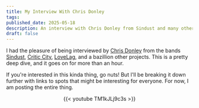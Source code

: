 ```yaml
---
title: My Interview With Chris Donley
tags: 
published_date: 2025-05-18
description: An interview with Chris Donley from Sindust and many other bands. We discuss The Village Buzz, the Ohio music scene in the 90s and so much more.
draft: false
---
```

I had the pleasure of being interviewed by [Chris Donley](https://chrisdonleymusic.bandcamp.com) from the bands [Sindust](https://open.spotify.com/artist/5M1QausJuI3uEIOeGiUvXZ), [Critic City](https://www.criticcity.com), [LoveLag](https://www.lovelag.com/), and a bazillion other projects. This is a pretty deep dive, and it goes on for more than an hour. 

If you're interested in this kinda thing, go nuts! But I'll be breaking it down further with links to spots that might be interesting for everyone. For now, I am posting the entire thing. 

<div style="text-align: center;">
  {{< youtube TM1kJLj9c3s >}}
</div>